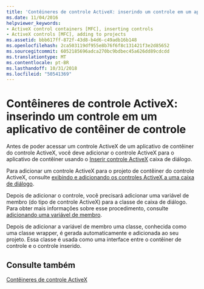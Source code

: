 ```yaml
---
title: 'Contêineres de controle ActiveX: inserindo um controle em um aplicativo de contêiner de controle'
ms.date: 11/04/2016
helpviewer_keywords:
- ActiveX control containers [MFC], inserting controls
- ActiveX controls [MFC], adding to projects
ms.assetid: bbb617ff-872f-43d8-b4d6-c49adb16b148
ms.openlocfilehash: 2ca503119df955e8b76f6f8c131421f3e2d85652
ms.sourcegitcommit: 6052185696adca270bc9bdbec45a626dd89cdcdd
ms.translationtype: MT
ms.contentlocale: pt-BR
ms.lasthandoff: 10/31/2018
ms.locfileid: "50541369"
---
```

# <a name="activex-control-containers-inserting-a-control-into-a-control-container-application"></a>Contêineres de controle ActiveX: inserindo um controle em um aplicativo de contêiner de controle

Antes de poder acessar um controle ActiveX de um aplicativo de contêiner do controle ActiveX, você deve adicionar o controle ActiveX para o aplicativo de contêiner usando o [Inserir controle ActiveX](../windows/insert-activex-control-dialog-box.md) caixa de diálogo.

Para adicionar um controle ActiveX para o projeto de contêiner do controle ActiveX, consulte [exibindo e adicionando os controles ActiveX a uma caixa de diálogo](../windows/viewing-and-adding-activex-controls-to-a-dialog-box.md).

Depois de adicionar o controle, você precisará adicionar uma variável de membro (do tipo de controle ActiveX) para a classe de caixa de diálogo. Para obter mais informações sobre esse procedimento, consulte [adicionando uma variável de membro](../ide/adding-a-member-variable-visual-cpp.md).

Depois de adicionar a variável de membro uma classe, conhecida como uma classe wrapper, é gerada automaticamente e adicionada ao seu projeto. Essa classe é usada como uma interface entre o contêiner de controle e o controle inserido.

## <a name="see-also"></a>Consulte também

[Contêineres de controle ActiveX](../mfc/activex-control-containers.md)


